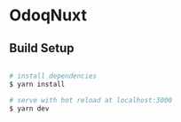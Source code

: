 # OdoqNuxt

## Build Setup

```bash

# install dependencies
$ yarn install

# serve with hot reload at localhost:3000
$ yarn dev

```

